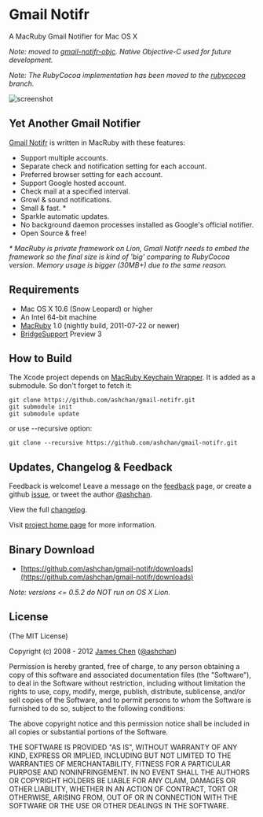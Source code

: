 # Gmail Notifr #

A MacRuby Gmail Notifier for Mac OS X

_Note: moved to [gmail-notifr-objc](https://github.com/ashchan/gmail-notifr-objc). Native Objective-C used for future development._

_Note: The RubyCocoa implementation has been moved to the [rubycocoa](https://github.com/ashchan/gmail-notifr-objc/tree/rubycocoa) branch._

![screenshot](http://ashchan.github.com/gmail-notifr/gmail-notifr-screen.png)

## Yet Another Gmail Notifier ##

[Gmail Notifr](http://ashchan.com/projects/gmail-notifr) is written in MacRuby with these features:

* Support multiple accounts.
* Separate check and notification setting for each account.
* Preferred browser setting for each account.
* Support Google hosted account.
* Check mail at a specified interval.
* Growl &amp; sound notifications.
* Small &amp; fast. *
* Sparkle automatic updates.
* No background daemon processes installed as Google's official notifier.
* Open Source &amp; free!

_* MacRuby is private framework on Lion, Gmail Notifr needs to embed the framework so the final size is kind of 'big' comparing to RubyCocoa version. Memory usage is bigger (30MB+) due to the same reason._

## Requirements ##

* Mac OS X 10.6 (Snow Leopard) or higher
* An Intel 64-bit machine
* [MacRuby](http://macruby.com/) 1.0 (nightly build, 2011-07-22 or newer)
* [BridgeSupport](http://bridgesupport.macosforge.org/trac/wiki) Preview 3

## How to Build ##

The Xcode project depends on [MacRuby Keychain Wrapper](https://github.com/ashchan/macruby-keychain-wrapper). It is added as a submodule. So don't forget to fetch it:

    git clone https://github.com/ashchan/gmail-notifr.git
    git submodule init
    git submodule update

or use --recursive option:

    git clone --recursive https://github.com/ashchan/gmail-notifr.git

## Updates, Changelog & Feedback ##

Feedback is welcome! Leave a message on the [feedback](http://blog.ashchan.com/archive/2008/10/29/gmail-notifr-changelog/) page, or create a github [issue](https://github.com/ashchan/gmail-notifr/issues), or tweet the author [@ashchan](http://twitter.com/#!/ashchan).

View the full [changelog](http://assets.ashchan.com/gmailnotifr/release_notes.html).

Visit [project home page](http://ashchan.com/projects/gmail-notifr) for more information.

## Binary Download ##

* [https://github.com/ashchan/gmail-notifr/downloads](https://github.com/ashchan/gmail-notifr/downloads)

_Note: versions <= 0.5.2 do NOT run on OS X Lion._

## License ##

(The MIT License)

Copyright (c) 2008 - 2012 [James Chen](http://ashchan.com/) ([@ashchan](http://twitter.com/#!/ashchan))

Permission is hereby granted, free of charge, to any person obtaining
a copy of this software and associated documentation files (the
"Software"), to deal in the Software without restriction, including
without limitation the rights to use, copy, modify, merge, publish,
distribute, sublicense, and/or sell copies of the Software, and to
permit persons to whom the Software is furnished to do so, subject to
the following conditions:

The above copyright notice and this permission notice shall be
included in all copies or substantial portions of the Software.

THE SOFTWARE IS PROVIDED "AS IS", WITHOUT WARRANTY OF ANY KIND,
EXPRESS OR IMPLIED, INCLUDING BUT NOT LIMITED TO THE WARRANTIES OF
MERCHANTABILITY, FITNESS FOR A PARTICULAR PURPOSE AND
NONINFRINGEMENT. IN NO EVENT SHALL THE AUTHORS OR COPYRIGHT HOLDERS BE
LIABLE FOR ANY CLAIM, DAMAGES OR OTHER LIABILITY, WHETHER IN AN ACTION
OF CONTRACT, TORT OR OTHERWISE, ARISING FROM, OUT OF OR IN CONNECTION
WITH THE SOFTWARE OR THE USE OR OTHER DEALINGS IN THE SOFTWARE.

